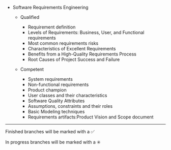 
- Software Requirements Engineering

    - Qualified 
    	- Requirement definition 
    	- Levels of Requirements: Business, User, and Functional requirements
    	- Most common requirements risks 
    	- Characteristics of Excellent Requirements 
    	- Benefits from a High-Quality Requirements Process 
    	- Root Causes of Project Success and Failure
		
    - Competent 
    	- System requirements
    	- Non-functional requirements
    	- Product champion 
    	- User classes and their characteristics 
    	- Software Quality Attributes 
    	- Assumptions, constraints and their roles 
    	- Basic Modeling techniques
    	- Requirements artifacts:Product Vision and Scope document
        

------------------------------------------------------------------------
Finished branches will be marked with a :white_check_mark:

In progress branches will be marked with a :eight_spoked_asterisk:
